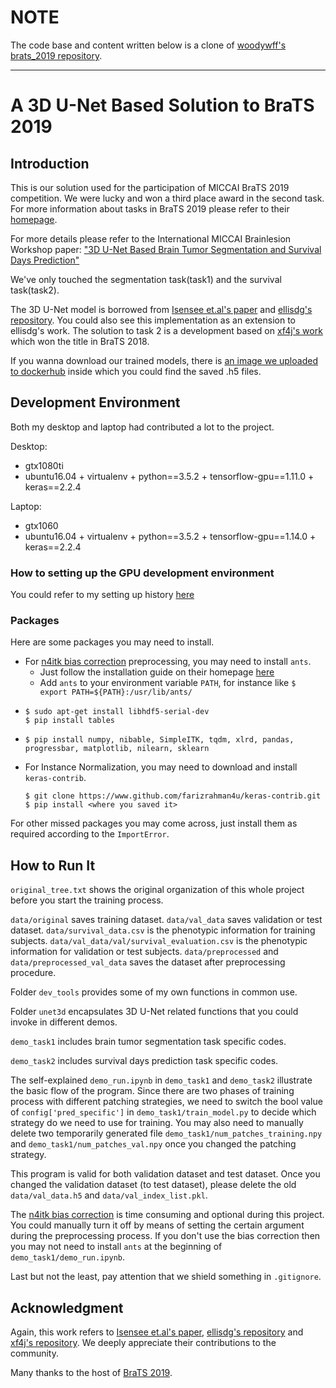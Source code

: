 # NOTE
The code base and content written below is a clone of [woodywff's brats_2019 repository](https://github.com/woodywff/brats_2019). 

----------------------
# A 3D U-Net Based Solution to BraTS 2019
## Introduction
This is our solution used for the participation of MICCAI BraTS 2019 competition. We were lucky and won a third place award in the second task. For more information about tasks in BraTS 2019 please refer to their [homepage](https://www.med.upenn.edu/cbica/brats2019.html). 

For more details please refer to the International MICCAI Brainlesion Workshop paper: ["3D U-Net Based Brain Tumor Segmentation and Survival Days Prediction"](https://arxiv.org/abs/1909.12901)

We've only touched the segmentation task(task1) and the survival task(task2).

The 3D U-Net model is borrowed from [Isensee et.al's paper](https://doi.org/10.1007/978-3-030-11726-9_21) and [ellisdg's repository](https://github.com/ellisdg/3DUnetCNN.git). You could also see this implementation as an extension to ellisdg's work. The solution to task 2 is a development based on [xf4j's work](https://github.com/xf4j/brats18) which won the title in BraTS 2018.

If you wanna download our trained models, there is [an image we uploaded to dockerhub](https://hub.docker.com/r/woodywff/brats2019) inside which you could find the saved .h5 files.

## Development Environment
Both my desktop and laptop had contributed a lot to the project.

Desktop: 
- gtx1080ti 
- ubuntu16.04 + virtualenv + python==3.5.2 + tensorflow-gpu==1.11.0 + keras==2.2.4

Laptop:
- gtx1060
- ubuntu16.04 + virtualenv + python==3.5.2 + tensorflow-gpu==1.14.0 + keras==2.2.4

### How to setting up the GPU development environment
You could refer to my setting up history [here](https://github.com/woodywff/history-of-setting-up-deep-learning-environment)

### Packages
Here are some packages you may need to install.

- For [n4itk bias correction](https://doi.org/10.1109/TMI.2010.2046908) preprocessing, you may need to install `ants`. 
  - Just follow the installation guide on their homepage [here](http://neuro.debian.net/install_pkg.html?p=ants)
  - Add `ants` to your environment variable `PATH`, for instance like `$ export PATH=${PATH}:/usr/lib/ants/`
- 
    ```
    $ sudo apt-get install libhdf5-serial-dev 
    $ pip install tables
    ```
- 
  ```
  $ pip install numpy, nibable, SimpleITK, tqdm, xlrd, pandas, progressbar, matplotlib, nilearn, sklearn
  ```
- For Instance Normalization, you may need to download and install `keras-contrib`.
  ```
  $ git clone https://www.github.com/farizrahman4u/keras-contrib.git
  $ pip install <where you saved it>
  ```
For other missed packages you may come across, just install them as required according to the `ImportError`.



## How to Run It
`original_tree.txt` shows the original organization of this whole project before you start the training process. 

`data/original` saves training dataset. `data/val_data` saves validation or test dataset. `data/survival_data.csv` is the phenotypic information for training subjects. `data/val_data/val/survival_evaluation.csv` is the phenotypic information for validation or test subjects. `data/preprocessed` and `data/preprocessed_val_data` saves the dataset after preprocessing procedure.   

Folder `dev_tools` provides some of my own functions in common use.

Folder `unet3d` encapsulates 3D U-Net related functions that you could invoke in different demos.

`demo_task1` includes brain tumor segmentation task specific codes.

`demo_task2` includes survival days prediction task specific codes.

The self-explained `demo_run.ipynb` in `demo_task1` and `demo_task2` illustrate the basic flow of the program. Since there are two phases of training process with different patching strategies, we need to switch the bool value of `config['pred_specific']` in `demo_task1/train_model.py` to decide which strategy do we need to use for training. 
You may also need to manually delete two temporarily generated file `demo_task1/num_patches_training.npy` and `demo_task1/num_patches_val.npy` once you changed the patching strategy.

This program is valid for both validation dataset and test dataset. Once you changed the validation dataset (to test dataset), please delete the old `data/val_data.h5` and `data/val_index_list.pkl`.

The [n4itk bias correction](https://doi.org/10.1109/TMI.2010.2046908) is time consuming and optional during this project. You could manually turn it off by means of setting the certain argument during the preprocessing process. If you don't use the bias correction then you may not need to install `ants` at the beginning of `demo_task1/demo_run.ipynb`.


Last but not the least, pay attention that we shield something in `.gitignore`.



## Acknowledgment
Again, this work refers to [Isensee et.al's paper](https://doi.org/10.1007/978-3-030-11726-9_21), [ellisdg's repository](https://github.com/ellisdg/3DUnetCNN.git) and [xf4j's repository](https://github.com/xf4j/brats18). We deeply appreciate their contributions to the community.

Many thanks to the host of [BraTS 2019](https://www.med.upenn.edu/cbica/brats2019.html).










